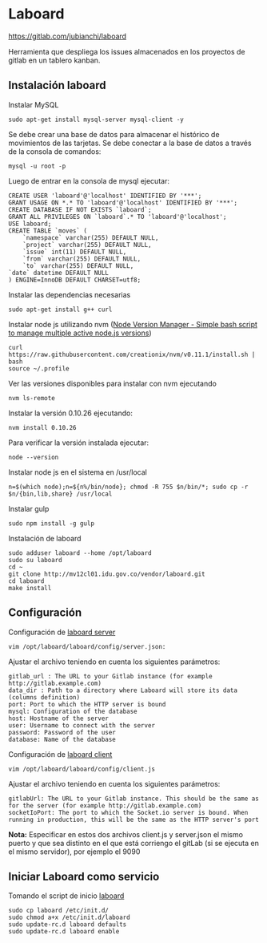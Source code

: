 Laboard
=======

https://gitlab.com/jubianchi/laboard

Herramienta que despliega los issues almacenados en los proyectos de gitlab en un tablero kanban.

Instalación laboard
-------------------

Instalar MySQL

    sudo apt-get install mysql-server mysql-client -y

Se debe crear una base de datos para almacenar el histórico de movimientos de las tarjetas. Se debe conectar a la base de datos a través de la consola de comandos:

    mysql -u root -p

Luego de entrar en la consola de mysql ejecutar:

    CREATE USER 'laboard'@'localhost' IDENTIFIED BY '***';
    GRANT USAGE ON *.* TO 'laboard'@'localhost' IDENTIFIED BY '***';
    CREATE DATABASE IF NOT EXISTS `laboard`;
    GRANT ALL PRIVILEGES ON `laboard`.* TO 'laboard'@'localhost';
    USE laboard;
    CREATE TABLE `moves` (
        `namespace` varchar(255) DEFAULT NULL,
        `project` varchar(255) DEFAULT NULL,
        `issue` int(11) DEFAULT NULL,
        `from` varchar(255) DEFAULT NULL,
        `to` varchar(255) DEFAULT NULL,
    `date` datetime DEFAULT NULL
    ) ENGINE=InnoDB DEFAULT CHARSET=utf8;

Instalar las dependencias necesarias

    sudo apt-get install g++ curl

Instalar node js utilizando nvm ([Node Version Manager - Simple bash script to manage multiple active node.js versions](https://github.com/creationix/nvm))

    curl https://raw.githubusercontent.com/creationix/nvm/v0.11.1/install.sh | bash
    source ~/.profile

Ver las versiones disponibles para instalar con nvm ejecutando

    nvm ls-remote

Instalar la versión 0.10.26 ejecutando:

    nvm install 0.10.26

Para verificar la versión instalada ejecutar:

    node --version

Instalar node js en el sistema en /usr/local

    n=$(which node);n=${n%/bin/node}; chmod -R 755 $n/bin/*; sudo cp -r $n/{bin,lib,share} /usr/local

Instalar gulp

    sudo npm install -g gulp

Instalación de laboard

    sudo adduser laboard --home /opt/laboard
    sudo su laboard
    cd ~
    git clone http://mv12cl01.idu.gov.co/vendor/laboard.git
    cd laboard
    make install

Configuración
-------------

Configuración de [laboard server](server.json)

    vim /opt/laboard/laboard/config/server.json:

Ajustar el archivo teniendo en cuenta los siguientes parámetros:

    gitlab_url : The URL to your Gitlab instance (for example http://gitlab.example.com)
    data_dir : Path to a directory where Laboard will store its data (columns definition)
    port: Port to which the HTTP server is bound
    mysql: Configuration of the database
    host: Hostname of the server
    user: Username to connect with the server
    password: Password of the user
    database: Name of the database

Configuración de [laboard client](client.js)

    vim /opt/laboard/laboard/config/client.js

Ajustar el archivo teniendo en cuenta los siguientes parámetros:

    gitlabUrl: The URL to your Gitlab instance. This should be the same as for the server (for example http://gitlab.example.com)
    socketIoPort: The port to which the Socket.io server is bound. When running in production, this will be the same as the HTTP server's port


**Nota:** Especificar en estos dos archivos client.js y server.json el mismo puerto y que sea distinto en el que está corriengo el gitLab (si se ejecuta en el mismo servidor), por ejemplo el 9090


Iniciar Laboard como servicio
-----------------------------

Tomando el script de inicio [laboard](laboard)

    sudo cp laboard /etc/init.d/
    sudo chmod a+x /etc/init.d/laboard
    sudo update-rc.d laboard defaults
    sudo update-rc.d laboard enable
